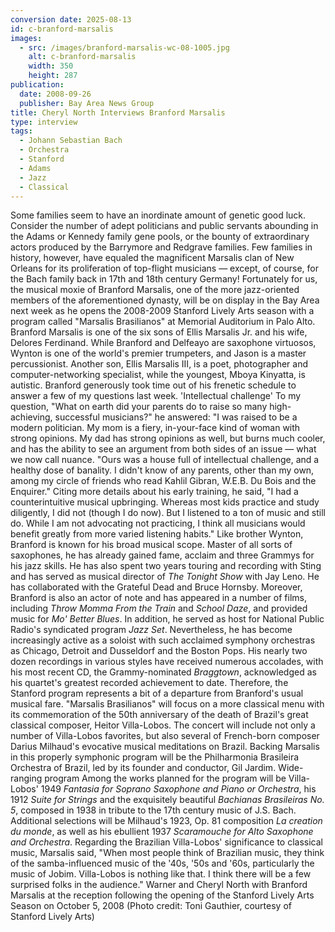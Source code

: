 ```yaml
---
conversion date: 2025-08-13
id: c-branford-marsalis
images:
  - src: /images/branford-marsalis-wc-08-1005.jpg
    alt: c-branford-marsalis
    width: 350
    height: 287
publication:
  date: 2008-09-26
  publisher: Bay Area News Group
title: Cheryl North Interviews Branford Marsalis
type: interview
tags:
  - Johann Sebastian Bach
  - Orchestra
  - Stanford
  - Adams
  - Jazz
  - Classical
---
```

Some families seem to have an inordinate amount of genetic good luck. Consider the number of adept politicians and public servants abounding in the Adams or Kennedy family gene pools, or the bounty of extraordinary actors produced by the Barrymore and Redgrave families. Few families in history, however, have equaled the magnificent Marsalis clan of New Orleans for its proliferation of top-flight musicians — except, of course, for the Bach family back in 17th and 18th century Germany! Fortunately for us, the musical moxie of Branford Marsalis, one of the more jazz-oriented members of the aforementioned dynasty, will be on display in the Bay Area next week as he opens the 2008-2009 Stanford Lively Arts season with a program called "Marsalis Brasilianos" at Memorial Auditorium in Palo Alto. Branford Marsalis is one of the six sons of Ellis Marsalis Jr. and his wife, Delores Ferdinand. While Branford and Delfeayo are saxophone virtuosos, Wynton is one of the world's premier trumpeters, and Jason is a master percussionist. Another son, Ellis Marsalis III, is a poet, photographer and computer-networking specialist, while the youngest, Mboya Kinyatta, is autistic. Branford generously took time out of his frenetic schedule to answer a few of my questions last week. 'Intellectual challenge' To my question, "What on earth did your parents do to raise so many high-achieving, successful musicians?" he answered: "I was raised to be a modern politician. My mom is a fiery, in-your-face kind of woman with strong opinions. My dad has strong opinions as well, but burns much cooler, and has the ability to see an argument from both sides of an issue — what we now call nuance. "Ours was a house full of intellectual challenge, and a healthy dose of banality. I didn't know of any parents, other than my own, among my circle of friends who read Kahlil Gibran, W.E.B. Du Bois and the Enquirer." Citing more details about his early training, he said, "I had a counterintuitive musical upbringing. Whereas most kids practice and study diligently, I did not (though I do now). But I listened to a ton of music and still do. While I am not advocating not practicing, I think all musicians would benefit greatly from more varied listening habits." Like brother Wynton, Branford is known for his broad musical scope. Master of all sorts of saxophones, he has already gained fame, acclaim and three Grammys for his jazz skills. He has also spent two years touring and recording with Sting and has served as musical director of *The Tonight Show* with Jay Leno. He has collaborated with the Grateful Dead and Bruce Hornsby. Moreover, Branford is also an actor of note and has appeared in a number of films, including *Throw Momma From the Train* and *School Daze*, and provided music for *Mo' Better Blues*. In addition, he served as host for National Public Radio's syndicated program *Jazz Set*. Nevertheless, he has become increasingly active as a soloist with such acclaimed symphony orchestras as Chicago, Detroit and Dusseldorf and the Boston Pops. His nearly two dozen recordings in various styles have received numerous accolades, with his most recent CD, the Grammy-nominated *Braggtown*, acknowledged as his quartet's greatest recorded achievement to date. Therefore, the Stanford program represents a bit of a departure from Branford's usual musical fare. "Marsalis Brasilianos" will focus on a more classical menu with its commemoration of the 50th anniversary of the death of Brazil's great classical composer, Heitor Villa-Lobos. The concert will include not only a number of Villa-Lobos favorites, but also several of French-born composer Darius Milhaud's evocative musical meditations on Brazil. Backing Marsalis in this properly symphonic program will be the Philharmonia Brasileira Orchestra of Brazil, led by its founder and conductor, Gil Jardim. Wide-ranging program Among the works planned for the program will be Villa-Lobos' 1949 *Fantasia for Soprano Saxophone and Piano or Orchestra*, his 1912 *Suite for Strings* and the exquisitely beautiful *Bachianas Brasileiras No. 5*, composed in 1938 in tribute to the 17th century music of J.S. Bach. Additional selections will be Milhaud's 1923, Op. 81 composition *La creation du monde*, as well as his ebullient 1937 *Scaramouche for Alto Saxophone and Orchestra*. Regarding the Brazilian Villa-Lobos' significance to classical music, Marsalis said, "When most people think of Brazilian music, they think of the samba-influenced music of the '40s, '50s and '60s, particularly the music of Jobim. Villa-Lobos is nothing like that. I think there will be a few surprised folks in the audience." Warner and Cheryl North with Branford Marsalis at the reception following the opening of the Stanford Lively Arts Season on October 5, 2008 (Photo credit: Toni Gauthier, courtesy of Stanford Lively Arts)